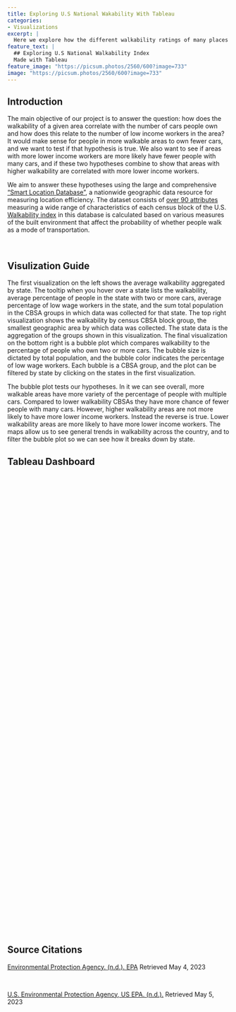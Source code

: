 ```yaml
---
title: Exploring U.S National Wakability With Tableau
categories:
- Visualizations
excerpt: |
  Here we explore how the different walkability ratings of many places in the U.S with some visuals
feature_text: |
  ## Exploring U.S National Walkability Index
  Made with Tableau
feature_image: "https://picsum.photos/2560/600?image=733"
image: "https://picsum.photos/2560/600?image=733"
---
```

<h2 id="Introduction">Introduction</h2>
The main objective of our project is to answer the question: how does the walkability of a given area correlate with the number of cars people own and how does this relate to the number of low income workers in the area? It would make sense for people in more walkable areas to own fewer cars, and we want to test if that hypothesis is true. We also want to see if areas with more lower income workers are more likely have fewer people with many cars, and if these two hypotheses combine to show that areas with higher walkability are correlated with more lower income workers. 

We aim to answer these hypotheses using the large and comprehensive [“Smart Location Database”](https://www.epa.gov/smartgrowth/smart-location-mapping#SLD), a nationwide geographic data resource for measuring location efficiency. The dataset consists of [over 90 attributes](https://www.epa.gov/sites/default/files/2021-06/documents/epa_sld_3.0_technicaldocumentationuserguide_may2021.pdf) measuring a wide range of characteristics of each census block of the U.S. [Walkability index](https://www.epa.gov/sites/default/files/2021-06/documents/national_walkability_index_methodology_and_user_guide_june2021.pdf) in this database is calculated based on various measures of the built environment that affect the probability of whether people walk as a mode of transportation. 

<br>

<h2 id="Visulization Guide">Visulization Guide</h2>
The first visualization on the left shows the average walkability aggregated by state. The tooltip when you hover over a state lists the walkability, average percentage of people in the state with two or more cars, average percentage of low wage workers in the state, and the sum total population in the CBSA groups in which data was collected for that state. The top right visualization shows the walkability by census CBSA block group, the smallest geographic area by which data was collected. The state data is the aggregation of the groups shown in this visualization. The final visualization on the bottom right is a bubble plot which compares walkability to the percentage of people who own two or more cars. The bubble size is dictated by total population, and the bubble color indicates the percentage of low wage workers. Each bubble is a CBSA group, and the plot can be filtered by state by clicking on the states in the first visualization. 

The bubble plot tests our hypotheses. In it we can see overall, more walkable areas have more variety of the percentage of people with multiple cars. Compared to lower walkability CBSAs they have more chance of fewer people with many cars. However, higher walkability areas are not more likely to have more lower income workers. Instead the reverse is true. Lower walkability areas are more likely to have more lower income workers. The maps allow us to see general trends in walkability across the country, and to filter the bubble plot so we can see how it breaks down by state. 

<h2 id="Tableau Dashboard">Tableau Dashboard</h2>

<style>
  .tableau-center {
    display: flex;
    justify-content: center;
    align-items: center;
    width: 100vw;
    height: 1000px;
    position: relative;
    left: 50%;
    right: 50%;
    margin-left: -50vw;
    margin-right: -50vw;
  }

  .tableau-container {
    width: 90vw;
    height: 1000px;
  }
</style>

<div class="tableau-center">
  <div class="tableau-container">
    <script type="module" src="https://public.tableau.com/javascripts/api/tableau.embedding.3.latest.js"></script>
    <tableau-viz id="tableauViz" src="https://public.tableau.com/views/WalkabilityAndNumberOfCars_16831713836970/ExploringWalkabilityIndexIntheU_S?:language=en-US&:display_count=n&:origin=viz_share_link"  toolbar="bottom" hide-tabs></tableau-viz>
  </div>
</div>


<br>
<br>
<h2 id="Citations">Source Citations</h2>

[Environmental Protection Agency. (n.d.). EPA](https://www.epa.gov/smartgrowth/smart-location-mapping#SLD) Retrieved May 4, 2023

<br>

[U.S. Environmental Protection Agency, US EPA. (n.d.).](https://www.epa.gov/sites/default/files/2021-06/documents/epa_sld_3.0_technicaldocumentationuserguide_may2021.pdf) Retrieved May 5, 2023 

